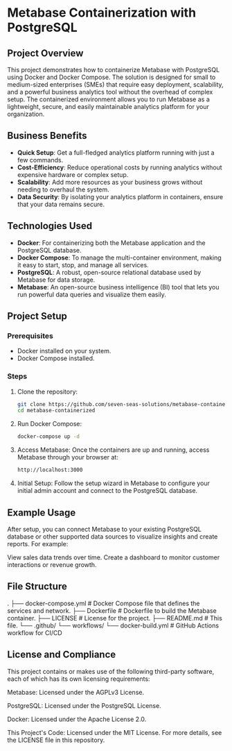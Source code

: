 # Metabase Containerization with PostgreSQL

## Project Overview
This project demonstrates how to containerize Metabase with PostgreSQL using Docker and Docker Compose. The solution is designed for small to medium-sized enterprises (SMEs) that require easy deployment, scalability, and a powerful business analytics tool without the overhead of complex setup. The containerized environment allows you to run Metabase as a lightweight, secure, and easily maintainable analytics platform for your organization.

## Business Benefits
- **Quick Setup**: Get a full-fledged analytics platform running with just a few commands.
- **Cost-Efficiency**: Reduce operational costs by running analytics without expensive hardware or complex setup.
- **Scalability**: Add more resources as your business grows without needing to overhaul the system.
- **Data Security**: By isolating your analytics platform in containers, ensure that your data remains secure.

## Technologies Used
- **Docker**: For containerizing both the Metabase application and the PostgreSQL database.
- **Docker Compose**: To manage the multi-container environment, making it easy to start, stop, and manage all services.
- **PostgreSQL**: A robust, open-source relational database used by Metabase for data storage.
- **Metabase**: An open-source business intelligence (BI) tool that lets you run powerful data queries and visualize them easily.

## Project Setup

### Prerequisites
- Docker installed on your system.
- Docker Compose installed.

### Steps
1. Clone the repository:
   ```bash
   git clone https://github.com/seven-seas-solutions/metabase-containerized.git
   cd metabase-containerized

2. Run Docker Compose:
   ```bash
   docker-compose up -d


3. Access Metabase: Once the containers are up and running, access Metabase through your browser at:
   ```bash
   http://localhost:3000

4. Initial Setup: Follow the setup wizard in Metabase to configure your initial admin account and connect to the PostgreSQL     database.

## Example Usage
After setup, you can connect Metabase to your existing PostgreSQL database or other supported data sources to visualize insights and create reports. For example:

View sales data trends over time.
Create a dashboard to monitor customer interactions or revenue growth.

## File Structure
 .
 ├── docker-compose.yml        # Docker Compose file that defines the services and network.
 ├── Dockerfile                # Dockerfile to build the Metabase container.
 ├── LICENSE                   # License for the project.
 ├── README.md                 # This file.
 └── .github/
     └── workflows/
         └── docker-build.yml  # GitHub Actions workflow for CI/CD


## License and Compliance

This project contains or makes use of the following third-party software, each of which has its own licensing requirements:

Metabase: Licensed under the AGPLv3 License.

PostgreSQL: Licensed under the PostgreSQL License.

Docker: Licensed under the Apache License 2.0.

This Project's Code: Licensed under the MIT License. For more details, see the LICENSE file in this repository.

